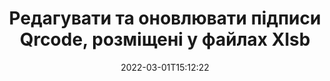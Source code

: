 ---
############################# Static ############################
layout: "auto-gen-signature"
date: 2022-03-01T15:12:22
draft: false
operation: Update
signaturetype: Qrcode
fileformat: Xlsb
productName: Java
lang: uk
productCode: java
otherformats: pdf doc docx docm dot dotm dotx odt ott rtf xls xlsx xlsm xlsb csv ods ots xltx xltm ppt pptx pps ppsx odp otp potx potm pptm ppsm
breadcrumb: Put Qrcode signature on Xlsb for Java

############################# Head ############################
head_title: "Оновіть підписи Qrcode у файлах Xlsb за допомогою Java"
head_description: "Використовуйте простий і легкий для розуміння код Java для оновлення підписів Qrcode у підписаних документах Xlsb."

############################# Header ############################
title: "Редагувати та оновлювати підписи Qrcode, розміщені у файлах Xlsb"
description: "API для Java забезпечує функціональність для оновлення підписів Qrcode у документах Xlsb. Швидко й легко оновлюйте електронні підписи у своїх документах Xlsb за допомогою кількох рядків коду Java."
bg_image: "https://cms.admin.containerize.com/templates/aspose/App_Themes/V3/images/bg/header1.png"
bg_overlay: false
button:
    enable: true

############################# SubMenu ############################
submenu:
    enable: true

    left:
        img_alt: "GroupDocs.Signature for Java"
        image: "https://cms.admin.containerize.com/templates/groupdocs/images/product-logos/90x90-noborder/groupdocs-signature-java.png"
        product: "GroupDocs.Signature"
        platform: "Java"



############################# About ############################
about:
    enable: true
    title: "Дізнайтеся про функції API GroupDocs.Signature for Java"
    content: |
        Функціональність API [GroupDocs.Signature for Java](https://products.groupdocs.com/signature/java/) містить широкий вибір засобів для обробки у форматах документів на вимогу за допомогою електронних підписів. Підтримується широкий спектр електронних підписів, таких як тексти, зображення, цифрові сертифікати, штрих-коди, QR-коди, штампи або метадані. Клієнти можуть додавати, видаляти, редагувати, перевіряти або шукати цифрові підписи в PDF-файлах, документах MS Word, робочих книгах MS Excel, презентаціях MS PowerPoint, файлах Adobe Photoshop і різних форматах зображень. Доступні численні корисні функції та налаштування.
    

############################# Steps ############################
steps:
    enable: true
    title_left: "Як змінити підписи Qrcode у вашому документі Xlsb"
    content_left: |
        [GroupDocs.Signature for Java](https://products.groupdocs.com/signature/java/) містить такі корисні функції, як оновлення підписів Qrcode, розміщених у документах Xlsb. Це дозволяє змінювати функції підписів без додаткового коду.
        
        * Для початку створіть об’єкт Signature, передаючи як шлях параметра конструктора до документа, який має бути оновлений.
        * Потім створіть відповідний конкретний об’єкт підпису та налаштуйте його ідентифікатор і властивості, які потрібно змінити.
        * Нарешті, викликайте метод оновлення підпису, передаючи певний об’єкт підпису.
        * Процес оновлення результатів до вашого повідомлення.

    title_right: "Системні вимоги"
    content_right: |
        GroupDocs.Signature for Java підтримуються на всіх основних платформах і операційних системах. Перш ніж виконувати наведений нижче код, переконайтеся, що у вашій системі встановлено такі передумови.

        * Операційні системи: Microsoft Windows, Linux, MacOS
        * Середовища розробки: NetBeans, Intellij IDEA, Eclipse, etc.
        * Java runtime: J2SE 6.0 and above
        * Завантажте останню версію GroupDocs.Signature for Java з [Maven](https://repository.groupdocs.com/webapp/#/artifacts/browse/tree/General/repo/com/groupdocs/groupdocs-signature)
         
    code: |
        ```java    
                
        // Set up input Xlsb file
        String filePath = "input.xlsb";
        // Set up output file
        String outputFilePath = "output.xlsb";

        // Instantiate Signature for input file
        Signature signature = new Signature(filePath);

        // Id of signature which is supposed to be updated
        // such Id might be got as a result of search operation
        String id = "eff64a14-dad9-47b0-88e5-2ee4e3604e71";

        // provide signature features to update
        // set up particular signature id
        QrCodeSignature signatureToUpdate = new QrCodeSignature(id);

        // specify signature width
        signatureToUpdate.setWidth(200);
        // specify signature height
        signatureToUpdate.setHeight(200);
        // set left position
        signatureToUpdate.setLeft(120);
        // set top position
        signatureToUpdate.setTop(160);

        // update signature
        Boolean updateResult = signature.update(outputFilePath, signatureToUpdate);

        // process updation result
        if (updateResult)
        {
                System.out.println("Signature was updated successfully!");
        }
        ```

############################# Demos ############################
demos:
    enable: true
    title: "Оновлення підписів Qrcode на сторінках документа – демонстрація в реальному часі"
    content: |
       Відредагуйте різні електронні підписи документа Xlsb прямо зараз, відвідавши веб-сайт [GroupDocs.Signature App](https://products.groupdocs.app/signature/family).          

############################# More Formats ############################
more_formats:
    enable: true
    title: "Оновіть різні підписи Qrcode через Java"
    content: |
        "Редагування цифрових підписів, які розміщені в документах різних форматів. Оновіть дані підписів без додаткового коду."
    format: 
       
       
back_to_top:
    enable: true
---